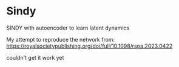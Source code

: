 # Sindy
SINDY with autoencoder to learn latent dynamics

My attempt to reproduce the network from: https://royalsocietypublishing.org/doi/full/10.1098/rspa.2023.0422

couldn't get it work yet 
